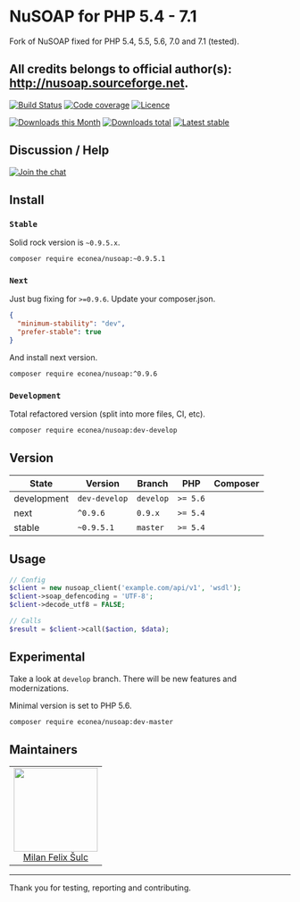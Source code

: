 # NuSOAP for PHP 5.4 - 7.1

Fork of NuSOAP fixed for PHP 5.4, 5.5, 5.6, 7.0 and 7.1 (tested).

All credits belongs to official author(s): http://nusoap.sourceforge.net.
----


[![Build Status](https://img.shields.io/travis/econea/nusoap.svg?style=flat-square)](https://travis-ci.org/econea/nusoap)
[![Code coverage](https://img.shields.io/coveralls/econea/nusoap.svg?style=flat-square)](https://coveralls.io/r/econea/nusoap)
[![Licence](https://img.shields.io/packagist/l/econea/nusoap.svg?style=flat-square)](https://packagist.org/packages/econea/nusoap)

[![Downloads this Month](https://img.shields.io/packagist/dm/econea/nusoap.svg?style=flat-square)](https://packagist.org/packages/econea/nusoap)
[![Downloads total](https://img.shields.io/packagist/dt/econea/nusoap.svg?style=flat-square)](https://packagist.org/packages/econea/nusoap)
[![Latest stable](https://img.shields.io/packagist/v/econea/nusoap.svg?style=flat-square)](https://packagist.org/packages/econea/nusoap)

## Discussion / Help

[![Join the chat](https://img.shields.io/gitter/room/econea/econea.svg?style=flat-square)](http://bit.ly/ecogitter)

## Install

### `Stable`

Solid rock version is `~0.9.5.x`.

```sh
composer require econea/nusoap:~0.9.5.1
```

### `Next`

Just bug fixing for `>=0.9.6`. Update your composer.json.

```json
{
  "minimum-stability": "dev",
  "prefer-stable": true
}
```

And install next version.

```sh
composer require econea/nusoap:^0.9.6
```

### `Development`

Total refactored version (split into more files, CI, etc).

```sh
composer require econea/nusoap:dev-develop
```

## Version

| State       | Version       | Branch    | PHP      | Composer                                        |
|-------------|---------------|-----------|----------|-------------------------------------------------|
| development | `dev-develop` | `develop` | `>= 5.6` |                                                 |
| next        | `^0.9.6`      | `0.9.x`   | `>= 5.4` |                                                 |
| stable      | `~0.9.5.1`    | `master`  | `>= 5.4` |                                                 |

## Usage

```php
// Config
$client = new nusoap_client('example.com/api/v1', 'wsdl');
$client->soap_defencoding = 'UTF-8';
$client->decode_utf8 = FALSE;

// Calls
$result = $client->call($action, $data);
```

## Experimental

Take a look at `develop` branch. There will be new features and modernizations.

Minimal version is set to PHP 5.6.

```sh
composer require econea/nusoap:dev-master
```

## Maintainers

<table>
  <tbody>
    <tr>
      <td align="center">
        <a href="https://github.com/f3l1x">
            <img width="150" height="150" src="https://avatars2.githubusercontent.com/u/538058?v=3&s=150">
        </a>
        </br>
        <a href="https://github.com/f3l1x">Milan Felix Šulc</a>
      </td>
    </tr>
  <tbody>
</table>

-----

Thank you for testing, reporting and contributing.
